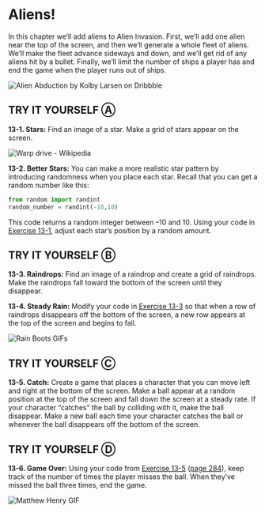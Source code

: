 # Aliens!

In this chapter we’ll add aliens to Alien Invasion. First, we’ll add one
alien near the top of the screen, and then we’ll generate a whole fleet
of aliens. We’ll make the fleet advance sideways and down, and we’ll get
rid of any aliens hit by a bullet. Finally, we’ll limit the number of
ships a player has and end the game when the player runs out of ships.

![Alien Abduction by Kolby Larsen on Dribbble](https://cdn.dribbble.com/users/1095803/screenshots/3788111/cow-final.gif)


<span id="page_276"></span>
## TRY IT YOURSELF Ⓐ

<span id="ch13exe1"></span>**13-1. Stars:** Find an image of a star.
Make a grid of stars appear on the screen.

![Warp drive - Wikipedia](https://upload.wikimedia.org/wikipedia/commons/thumb/d/d6/WarpTrails001.gif/258px-WarpTrails001.gif)

<span id="ch13exe2"></span>**13-2. Better Stars:** You can make a more
realistic star pattern by introducing randomness when you place each
star. Recall that you can get a random number like this:

``` python
from random import randint
random_number = randint(-10,10)
```

This code returns a random integer between  –10 and 10. Using your code
in [Exercise 13-1](#ch13exe1), adjust each star&rsquo;s position by a
random amount.

## TRY IT YOURSELF Ⓑ

<span id="ch13exe3"></span>**13-3. Raindrops:** Find an image of a
raindrop and create a grid of raindrops. Make the raindrops fall toward
the bottom of the screen until they disappear.

<span id="ch13exe4"></span>**13-4. Steady Rain:** Modify your code in
[Exercise 13-3](#ch13exe3) so that when a row of raindrops
disappears off the bottom of the screen, a new row appears at the top of
the screen and begins to fall.

![Rain Boots GIFs](https://media4.giphy.com/media/3oKIPstwMF15FghbYQ/giphy.gif)

## TRY IT YOURSELF Ⓒ

<span id="ch13exe5"></span>**13-5. Catch:** Create a game that places a
character that you can move left and right at the bottom of the screen.
Make a ball appear at a random position at the top of the screen and
fall down the screen at a steady rate. If your character &ldquo;catches&rdquo; the
ball by colliding with it, make the ball disappear. Make a new ball each
time your character catches the ball or whenever the ball disappears off
the bottom of the screen.



<span id="page_290"></span>
## TRY IT YOURSELF Ⓓ

<span id="ch13exe6"></span>**13-6. Game Over:** Using your code from
[Exercise 13-5](#ch13exe5) ([page 284](#page_284)),
keep track of the number of times the player misses the ball. When
they&rsquo;ve missed the ball three times, end the game.

![Matthew Henry GIF](https://media3.giphy.com/media/RtpmUzMbynBeCgEa5E/200w.gif)